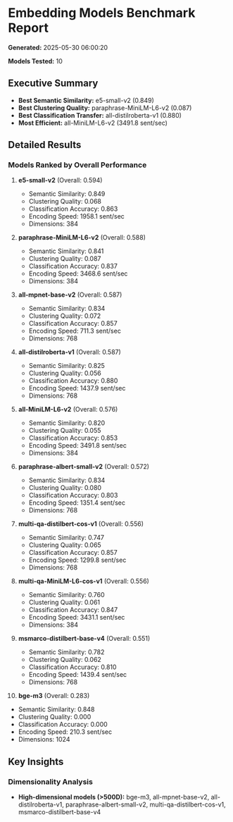 # Embedding Models Benchmark Report

**Generated:** 2025-05-30 06:00:20

**Models Tested:** 10

## Executive Summary

- **Best Semantic Similarity:** e5-small-v2 (0.849)
- **Best Clustering Quality:** paraphrase-MiniLM-L6-v2 (0.087)
- **Best Classification Transfer:** all-distilroberta-v1 (0.880)
- **Most Efficient:** all-MiniLM-L6-v2 (3491.8 sent/sec)

## Detailed Results

### Models Ranked by Overall Performance

1. **e5-small-v2** (Overall: 0.594)
   - Semantic Similarity: 0.849
   - Clustering Quality: 0.068
   - Classification Accuracy: 0.863
   - Encoding Speed: 1958.1 sent/sec
   - Dimensions: 384

2. **paraphrase-MiniLM-L6-v2** (Overall: 0.588)
   - Semantic Similarity: 0.841
   - Clustering Quality: 0.087
   - Classification Accuracy: 0.837
   - Encoding Speed: 3468.6 sent/sec
   - Dimensions: 384

3. **all-mpnet-base-v2** (Overall: 0.587)
   - Semantic Similarity: 0.834
   - Clustering Quality: 0.072
   - Classification Accuracy: 0.857
   - Encoding Speed: 711.3 sent/sec
   - Dimensions: 768

4. **all-distilroberta-v1** (Overall: 0.587)
   - Semantic Similarity: 0.825
   - Clustering Quality: 0.056
   - Classification Accuracy: 0.880
   - Encoding Speed: 1437.9 sent/sec
   - Dimensions: 768

5. **all-MiniLM-L6-v2** (Overall: 0.576)
   - Semantic Similarity: 0.820
   - Clustering Quality: 0.055
   - Classification Accuracy: 0.853
   - Encoding Speed: 3491.8 sent/sec
   - Dimensions: 384

6. **paraphrase-albert-small-v2** (Overall: 0.572)
   - Semantic Similarity: 0.834
   - Clustering Quality: 0.080
   - Classification Accuracy: 0.803
   - Encoding Speed: 1351.4 sent/sec
   - Dimensions: 768

7. **multi-qa-distilbert-cos-v1** (Overall: 0.556)
   - Semantic Similarity: 0.747
   - Clustering Quality: 0.065
   - Classification Accuracy: 0.857
   - Encoding Speed: 1299.8 sent/sec
   - Dimensions: 768

8. **multi-qa-MiniLM-L6-cos-v1** (Overall: 0.556)
   - Semantic Similarity: 0.760
   - Clustering Quality: 0.061
   - Classification Accuracy: 0.847
   - Encoding Speed: 3431.1 sent/sec
   - Dimensions: 384

9. **msmarco-distilbert-base-v4** (Overall: 0.551)
   - Semantic Similarity: 0.782
   - Clustering Quality: 0.062
   - Classification Accuracy: 0.810
   - Encoding Speed: 1439.4 sent/sec
   - Dimensions: 768

10. **bge-m3** (Overall: 0.283)
   - Semantic Similarity: 0.848
   - Clustering Quality: 0.000
   - Classification Accuracy: 0.000
   - Encoding Speed: 210.3 sent/sec
   - Dimensions: 1024

## Key Insights

### Dimensionality Analysis
- **High-dimensional models (>500D):** bge-m3, all-mpnet-base-v2, all-distilroberta-v1, paraphrase-albert-small-v2, multi-qa-distilbert-cos-v1, msmarco-distilbert-base-v4
